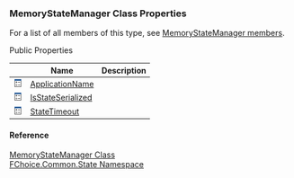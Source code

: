 ﻿### MemoryStateManager Class Properties

For a list of all members of this type, see [MemoryStateManager members](FChoice.Common~FChoice.Common.State.MemoryStateManager_members.md).

Public Properties

|   | Name | Description |
| --- | --- | --- |
| ![Public Property](dotnetimages/publicProperty.png) | [ApplicationName](FChoice.Common~FChoice.Common.State.MemoryStateManager~ApplicationName.md) |   |
| ![Public Property](dotnetimages/publicProperty.png) | [IsStateSerialized](FChoice.Common~FChoice.Common.State.MemoryStateManager~IsStateSerialized.md) |   |
| ![Public Property](dotnetimages/publicProperty.png) | [StateTimeout](FChoice.Common~FChoice.Common.State.MemoryStateManager~StateTimeout.md) |   |





#### Reference

[MemoryStateManager Class](FChoice.Common~FChoice.Common.State.MemoryStateManager.md)  
[FChoice.Common.State Namespace](FChoice.Common~FChoice.Common.State_namespace.md)